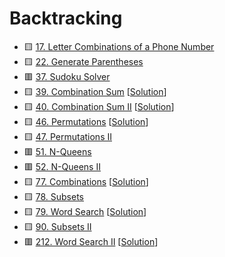 # Backtracking

- 🟨 [17. Letter Combinations of a Phone Number](https://leetcode.com/problems/letter-combinations-of-a-phone-number/)
- 🟨 [22. Generate Parentheses](https://leetcode.com/problems/generate-parentheses/)
- 🟥 [37. Sudoku Solver](https://leetcode.com/problems/sudoku-solver/)
- 🟨 [39. Combination Sum](https://leetcode.com/problems/combination-sum/) [[Solution](./39.combination-sum.md)]
- 🟨 [40. Combination Sum II](https://leetcode.com/problems/combination-sum-ii/) [[Solution](./40.combination-sum-ii.md)]
- 🟨 [46. Permutations](https://leetcode.com/problems/permutations/) [[Solution](./46.permutations.md)]
- 🟨 [47. Permutations II](https://leetcode.com/problems/permutations-ii/)
- 🟥 [51. N-Queens](https://leetcode.com/problems/n-queens/)
- 🟥 [52. N-Queens II](https://leetcode.com/problems/n-queens-ii/)
- 🟨 [77. Combinations](https://leetcode.com/problems/combinations/) [[Solution](./77.combinations.md)]
- 🟨 [78. Subsets](https://leetcode.com/problems/subsets/)
- 🟨 [79. Word Search](https://leetcode.com/problems/word-search/) [[Solution](./79.word-search.md)]
- 🟨 [90. Subsets II](https://leetcode.com/problems/subsets-ii/)
- 🟥 [212. Word Search II](https://leetcode.com/problems/word-search-ii/) [[Solution](./212.word-search-ii.md)]
